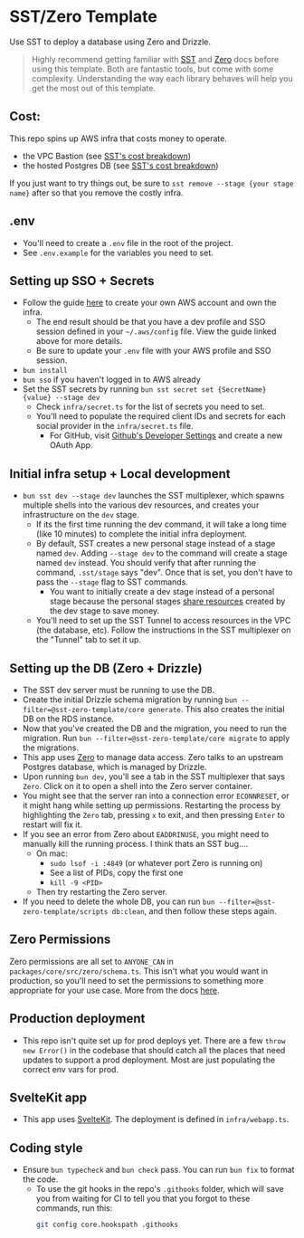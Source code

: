 # SST/Zero Template
Use SST to deploy a database using Zero and Drizzle.
> Highly recommend getting familiar with [SST](https://sst.dev) and [Zero](https://zero.rocicorp.dev/) docs before using this template. Both are fantastic tools, but come with some complexity. Understanding the way each library behaves will help you get the most out of this template.

## Cost:
This repo spins up AWS infra that costs money to operate.
  - the VPC Bastion (see [SST's cost breakdown](https://sst.dev/docs/component/aws/vpc#bastion))
  - the hosted Postgres DB (see [SST's cost breakdown](https://sst.dev/docs/component/aws/postgres#cost))

If you just want to try things out, be sure to `sst remove --stage {your stage name}` after so that you remove the costly infra.

## .env
- You'll need to create a `.env` file in the root of the project.
- See `.env.example` for the variables you need to set.

## Setting up SSO + Secrets
- Follow the guide [here](https://v2.sst.dev/setting-up-aws) to create your own AWS account and own the infra.
  - The end result should be that you have a dev profile and SSO session defined in your `~/.aws/config` file. View the guide linked above for more details.
  - Be sure to update your `.env` file with your AWS profile and SSO session.
- `bun install`
- `bun sso` if you haven't logged in to AWS already
- Set the SST secrets by running `bun sst secret set {SecretName} {value} --stage dev`
  - Check `infra/secret.ts` for the list of secrets you need to set.
  - You'll need to populate the required client IDs and secrets for each social provider in the `infra/secret.ts` file.
    - For GitHub, visit [Github's Developer Settings](https://github.com/settings/developers) and create a new OAuth App.

## Initial infra setup + Local development
- `bun sst dev --stage dev` launches the SST multiplexer, which spawns multiple shells into the various dev resources, and creates your infrastructure on the `dev` stage.
  - If its the first time running the dev command, it will take a long time (like 10 minutes) to complete the initial infra deployment.
  - By default, SST creates a new personal stage instead of a stage named `dev`. Adding `--stage dev` to the command will create a stage named `dev` instead. You should verify that after running the command, `.sst/stage` says "dev". Once that is set, you don't have to pass the `--stage` flag to SST commands.
    - You want to initially create a dev stage instead of a personal stage because the personal stages [share resources](https://sst.dev/docs/share-across-stages) created by the dev stage to save money.
  - You'll need to set up the SST Tunnel to access resources in the VPC (the database, etc). Follow the instructions in the SST multiplexer on the "Tunnel" tab to set it up.

## Setting up the DB (Zero + Drizzle)
- The SST dev server must be running to use the DB.
- Create the initial Drizzle schema migration by running `bun --filter=@sst-zero-template/core generate`. This also creates the initial DB on the RDS instance.
- Now that you've created the DB and the migration, you need to run the migration. Run `bun --filter=@sst-zero-template/core migrate` to apply the migrations.
- This app uses [Zero](https://zero.rocicorp.dev/) to manage data access. Zero talks to an upstream Postgres database, which is managed by Drizzle.
- Upon running `bun dev`, you'll see a tab in the SST multiplexer that says `Zero`. Click on it to open a shell into the Zero server container.
- You might see that the server ran into a connection error `ECONNRESET`, or it might hang while setting up permissions. Restarting the process by highlighting the `Zero` tab, pressing `x` to exit, and then pressing `Enter` to restart will fix it.
- If you see an error from Zero about `EADDRINUSE`, you might need to manually kill the running process. I think thats an SST bug....
  - On mac:
    - `sudo lsof -i :4849` (or whatever port Zero is running on)
    - See a list of PIDs, copy the first one
    - `kill -9 <PID>`
  - Then try restarting the Zero server.
- If you need to delete the whole DB, you can run `bun --filter=@sst-zero-template/scripts db:clean`, and then follow these steps again.

## Zero Permissions
Zero permissions are all set to `ANYONE_CAN` in `packages/core/src/zero/schema.ts`. This isn't what you would want in production, so you'll need to set the permissions to something more appropriate for your use case.
More from the docs [here](https://zero.rocicorp.dev/docs/permissions).

## Production deployment
- This repo isn't quite set up for prod deploys yet. There are a few `throw new Error()` in the codebase that should catch all the places that need updates to support a prod deployment. Most are just populating the correct env vars for prod.

## SvelteKit app
- This app uses [SvelteKit](https://kit.svelte.dev/). The deployment is defined in `infra/webapp.ts`.

## Coding style
- Ensure `bun typecheck` and `bun check` pass. You can run `bun fix` to format the code.
  - To use the git hooks in the repo's `.githooks` folder, which will save you from waiting for CI to tell you that you forgot to these commands, run this:
    ```bash
    git config core.hookspath .githooks
    ```
